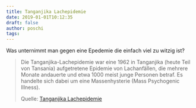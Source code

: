```yaml
---
title: Tanganjika Lachepidemie
date: 2019-01-01T10:12:35
draft: false
author: poschi
tags: 
---
```


Was unternimmt man gegen eine Epedemie die einfach viel zu witzig ist?

> Die Tanganjika-Lachepidemie war eine 1962 in Tanganjika (heute Teil von
> Tansania) aufgetretene Epidemie von Lachanfällen, die mehrere Monate andauerte
> und etwa 1000 meist junge Personen betraf. Es handelte sich dabei um eine
> Massenhysterie (Mass Psychogenic Illness).
>
> Quelle: [Tanganjika Lachepidemie](https://de.wikipedia.org/wiki/Tanganjika-Lachepidemie)
